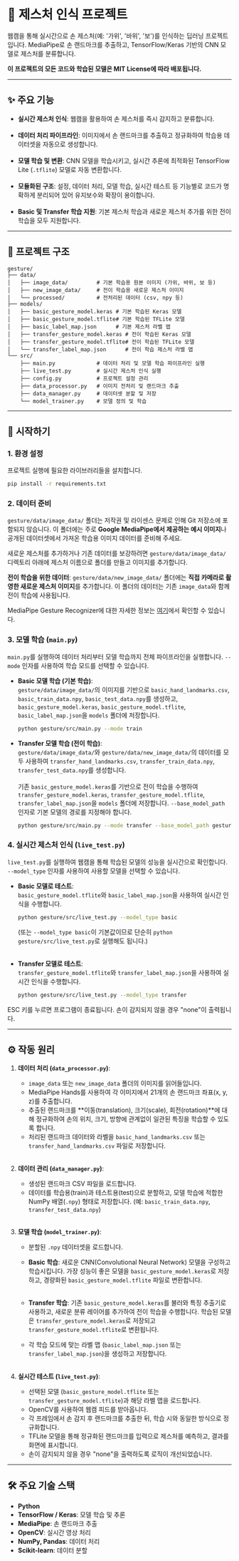 # 👋 제스처 인식 프로젝트

웹캠을 통해 실시간으로 손 제스처(예: '가위', '바위', '보')를 인식하는 딥러닝 프로젝트입니다. MediaPipe로 손 랜드마크를 추출하고, TensorFlow/Keras 기반의 CNN 모델로 제스처를 분류합니다.

**이 프로젝트의 모든 코드와 학습된 모델은 MIT License에 따라 배포됩니다.**

---

## ✨ 주요 기능

-   **실시간 제스처 인식**: 웹캠을 활용하여 손 제스처를 즉시 감지하고 분류합니다.<br><br>
-   **데이터 처리 파이프라인**: 이미지에서 손 랜드마크를 추출하고 정규화하여 학습용 데이터셋을 자동으로 생성합니다.<br><br>
-   **모델 학습 및 변환**: CNN 모델을 학습시키고, 실시간 추론에 최적화된 TensorFlow Lite (`.tflite`) 모델로 자동 변환합니다.<br><br>
-   **모듈화된 구조**: 설정, 데이터 처리, 모델 학습, 실시간 테스트 등 기능별로 코드가 명확하게 분리되어 있어 유지보수와 확장이 용이합니다.<br><br>
-   **Basic 및 Transfer 학습 지원**: 기본 제스처 학습과 새로운 제스처 추가를 위한 전이 학습을 모두 지원합니다.<br>

---

## 📂 프로젝트 구조

```
gesture/
├── data/
│   ├── image_data/         # 기본 학습용 원본 이미지 (가위, 바위, 보 등)
│   ├── new_image_data/     # 전이 학습용 새로운 제스처 이미지
│   └── processed/          # 전처리된 데이터 (csv, npy 등)
├── models/
│   ├── basic_gesture_model.keras # 기본 학습된 Keras 모델
│   ├── basic_gesture_model.tflite# 기본 학습된 TFLite 모델
│   ├── basic_label_map.json      # 기본 제스처 라벨 맵
│   ├── transfer_gesture_model.keras # 전이 학습된 Keras 모델
│   ├── transfer_gesture_model.tflite# 전이 학습된 TFLite 모델
│   └── transfer_label_map.json      # 전이 학습 제스처 라벨 맵
└── src/
    ├── main.py             # 데이터 처리 및 모델 학습 파이프라인 실행
    ├── live_test.py        # 실시간 제스처 인식 실행
    ├── config.py           # 프로젝트 설정 관리
    ├── data_processor.py   # 이미지 전처리 및 랜드마크 추출
    ├── data_manager.py     # 데이터셋 분할 및 저장
    └── model_trainer.py    # 모델 정의 및 학습
```

---

## 🚀 시작하기

### 1. 환경 설정

프로젝트 실행에 필요한 라이브러리들을 설치합니다.

```bash
pip install -r requirements.txt
```

### 2. 데이터 준비

`gesture/data/image_data/` 폴더는 저작권 및 라이센스 문제로 인해 Git 저장소에 포함되지 않습니다. 이 폴더에는 주로 **Google MediaPipe에서 제공하는 예시 이미지**나 공개된 데이터셋에서 가져온 학습용 이미지 데이터를 준비해 주세요.

새로운 제스처를 추가하거나 기존 데이터를 보강하려면 `gesture/data/image_data/` 디렉토리 아래에 제스처 이름으로 폴더를 만들고 이미지를 추가합니다.

**전이 학습을 위한 데이터**: `gesture/data/new_image_data/` 폴더에는 **직접 카메라로 촬영한 새로운 제스처 이미지**를 추가합니다. 이 폴더의 데이터는 기존 `image_data`와 함께 전이 학습에 사용됩니다.

MediaPipe Gesture Recognizer에 대한 자세한 정보는 [여기](https://ai.google.dev/edge/mediapipe/solutions/vision/gesture_recognizer?hl=ko)에서 확인할 수 있습니다.

### 3. 모델 학습 (`main.py`)

`main.py`를 실행하여 데이터 처리부터 모델 학습까지 전체 파이프라인을 실행합니다. `--mode` 인자를 사용하여 학습 모드를 선택할 수 있습니다.

*   **Basic 모델 학습 (기본 학습)**:<br>
    `gesture/data/image_data/`의 이미지를 기반으로 `basic_hand_landmarks.csv`, `basic_train_data.npy`, `basic_test_data.npy`를 생성하고, `basic_gesture_model.keras`, `basic_gesture_model.tflite`, `basic_label_map.json`을 `models` 폴더에 저장합니다.
    ```bash
    python gesture/src/main.py --mode train
    ```

*   **Transfer 모델 학습 (전이 학습)**:<br>
    `gesture/data/image_data/`와 `gesture/data/new_image_data/`의 데이터를 모두 사용하여 `transfer_hand_landmarks.csv`, `transfer_train_data.npy`, `transfer_test_data.npy`를 생성합니다.<br><br> 기존 `basic_gesture_model.keras`를 기반으로 전이 학습을 수행하여 `transfer_gesture_model.keras`, `transfer_gesture_model.tflite`, `transfer_label_map.json`을 `models` 폴더에 저장합니다. `--base_model_path` 인자로 기본 모델의 경로를 지정해야 합니다.
    ```bash
    python gesture/src/main.py --mode transfer --base_model_path gesture/models/basic_gesture_model.keras
    ```

### 4. 실시간 제스처 인식 (`live_test.py`)

`live_test.py`를 실행하여 웹캠을 통해 학습된 모델의 성능을 실시간으로 확인합니다. `--model_type` 인자를 사용하여 사용할 모델을 선택할 수 있습니다.

*   **Basic 모델로 테스트**:<br>
    `basic_gesture_model.tflite`와 `basic_label_map.json`을 사용하여 실시간 인식을 수행합니다.
    ```bash
    python gesture/src/live_test.py --model_type basic
    ```
    (또는 `--model_type basic`이 기본값이므로 단순히 `python gesture/src/live_test.py`로 실행해도 됩니다.)<br><br>

*   **Transfer 모델로 테스트**:<br>
    `transfer_gesture_model.tflite`와 `transfer_label_map.json`을 사용하여 실시간 인식을 수행합니다.
    ```bash
    python gesture/src/live_test.py --model_type transfer
    ```
ESC 키를 누르면 프로그램이 종료됩니다. 손이 감지되지 않을 경우 "none"이 출력됩니다.

---

## ⚙️ 작동 원리

1.  **데이터 처리 (`data_processor.py`)**:
    -   `image_data` 또는 `new_image_data` 폴더의 이미지를 읽어들입니다.
    -   MediaPipe Hands를 사용하여 각 이미지에서 21개의 손 랜드마크 좌표(x, y, z)를 추출합니다.
    -   추출된 랜드마크를 **이동(translation), 크기(scale), 회전(rotation)**에 대해 정규화하여 손의 위치, 크기, 방향에 관계없이 일관된 특징을 학습할 수 있도록 합니다.
    -   처리된 랜드마크 데이터와 라벨을 `basic_hand_landmarks.csv` 또는 `transfer_hand_landmarks.csv` 파일로 저장합니다.<br><br>

2.  **데이터 관리 (`data_manager.py`)**:
    -   생성된 랜드마크 CSV 파일을 로드합니다.
    -   데이터를 학습용(train)과 테스트용(test)으로 분할하고, 모델 학습에 적합한 NumPy 배열(`.npy`) 형태로 저장합니다. (예: `basic_train_data.npy`, `transfer_test_data.npy`)<br><br>

3.  **모델 학습 (`model_trainer.py`)**:
    -   분할된 `.npy` 데이터셋을 로드합니다.
    -   **Basic 학습**: 새로운 CNN(Convolutional Neural Network) 모델을 구성하고 학습시킵니다. 가장 성능이 좋은 모델을 `basic_gesture_model.keras`로 저장하고, 경량화된 `basic_gesture_model.tflite` 파일로 변환합니다.<br><br>
    
    -   **Transfer 학습**: 기존 `basic_gesture_model.keras`를 불러와 특징 추출기로 사용하고, 새로운 분류 레이어를 추가하여 전이 학습을 수행합니다. 학습된 모델은 `transfer_gesture_model.keras`로 저장되고 `transfer_gesture_model.tflite`로 변환됩니다.
    -   각 학습 모드에 맞는 라벨 맵 (`basic_label_map.json` 또는 `transfer_label_map.json`)을 생성하고 저장합니다.<br><br>

4.  **실시간 테스트 (`live_test.py`)**:
    -   선택된 모델 (`basic_gesture_model.tflite` 또는 `transfer_gesture_model.tflite`)과 해당 라벨 맵을 로드합니다.
    -   OpenCV를 사용하여 웹캠 피드를 받아옵니다.
    -   각 프레임에서 손 감지 후 랜드마크를 추출한 뒤, 학습 시와 동일한 방식으로 정규화합니다.
    -   TFLite 모델을 통해 정규화된 랜드마크를 입력으로 제스처를 예측하고, 결과를 화면에 표시합니다.
    -   손이 감지되지 않을 경우 "none"을 출력하도록 로직이 개선되었습니다.

---

## 🛠️ 주요 기술 스택

-   **Python**
-   **TensorFlow / Keras**: 모델 학습 및 추론
-   **MediaPipe**: 손 랜드마크 추출
-   **OpenCV**: 실시간 영상 처리
-   **NumPy, Pandas**: 데이터 처리
-   **Scikit-learn**: 데이터 분할